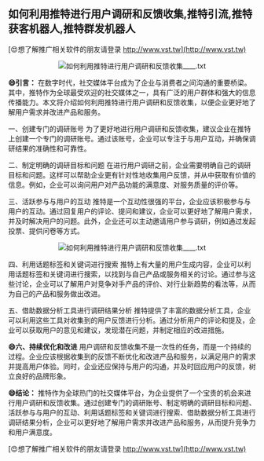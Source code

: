 ## **如何利用推特进行用户调研和反馈收集,推特引流,推特获客机器人,推特群发机器人**

[😍想了解推广相关软件的朋友请登录 http://www.vst.tw](http://www.vst.tw)

 <center><img src="https://vst.tw/MP4/tuiguang/png/8.png" alt="如何利用推特进行用户调研和反馈收集____.txt"></center>

**😄引言：**
在数字时代，社交媒体平台成为了企业与消费者之间沟通的重要桥梁。其中，推特作为全球最受欢迎的社交媒体之一，具有广泛的用户群体和强大的信息传播能力。本文将介绍如何利用推特进行用户调研和反馈收集，以便企业更好地了解用户需求并改进产品和服务。

一、创建专门的调研账号
为了更好地进行用户调研和反馈收集，建议企业在推特上创建一个专门的调研账号。通过该账号，企业可以专注于与用户互动，并确保调研结果的准确性和可靠性。

二、制定明确的调研目标和问题
在进行用户调研之前，企业需要明确自己的调研目标和问题。这样可以帮助企业更有针对性地收集用户反馈，并从中获取有价值的信息。例如，企业可以询问用户对产品功能的满意度、对服务质量的评价等。

三、活跃参与与用户的互动
推特是一个互动性很强的平台，企业应该积极参与与用户的互动。通过回复用户的评论、提问和建议，企业可以更好地了解用户需求，并及时解决用户的问题。此外，企业还可以主动邀请用户参与调研，例如通过发起投票、提供问卷等方式。

 <center><img src="https://vst.tw/MP4/tuiguang/png/4.png" alt="如何利用推特进行用户调研和反馈收集____.txt"></center>

四、利用话题标签和关键词进行搜索
推特上有大量的用户生成内容，企业可以利用话题标签和关键词进行搜索，以找到与自己产品或服务相关的讨论。通过参与这些讨论，企业可以了解用户对竞争对手产品的评价、对行业新趋势的看法等，从而为自己的产品和服务做出改进。

五、借助数据分析工具进行调研结果分析
推特提供了丰富的数据分析工具，企业可以利用这些工具对收集到的用户反馈进行分析。通过分析用户的评论和提及，企业可以获取用户的意见和建议，发现潜在问题，并制定相应的改进措施。

**😄六、持续优化和改进**
用户调研和反馈收集不是一次性的任务，而是一个持续的过程。企业应该根据收集到的反馈不断优化和改进产品和服务，以满足用户的需求并提高用户体验。同时，企业还应保持与用户的沟通，并及时回应用户的反馈，树立良好的品牌形象。

**😄结论：**
推特作为全球热门的社交媒体平台，为企业提供了一个宝贵的机会来进行用户调研和反馈收集。通过创建专门的调研账号、制定明确的调研目标和问题、活跃参与与用户的互动、利用话题标签和关键词进行搜索、借助数据分析工具进行调研结果分析，企业可以更好地了解用户需求并改进产品和服务，从而提升竞争力和用户满意度。

[😍想了解推广相关软件的朋友请登录 http://www.vst.tw](http://www.vst.tw)



